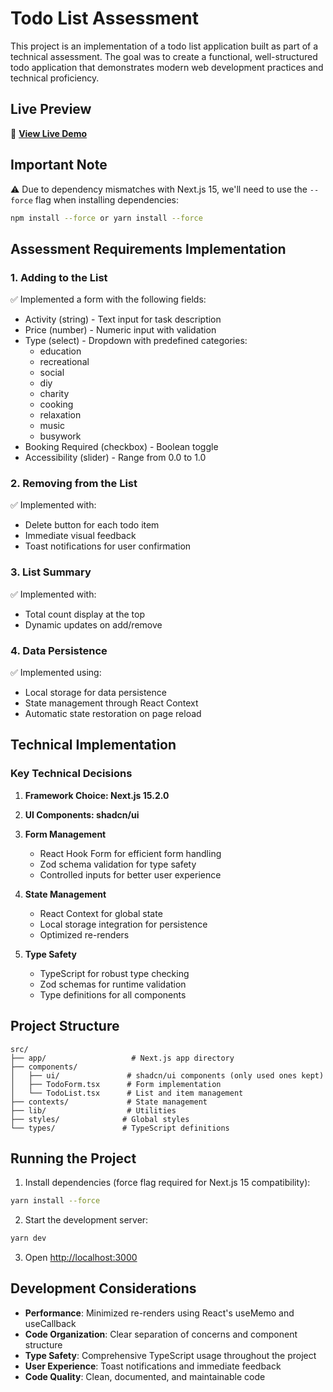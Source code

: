 # Todo List Assessment

This project is an implementation of a todo list application built as part of a technical assessment. The goal was to create a functional, well-structured todo application that demonstrates modern web development practices and technical proficiency.

## Live Preview

🚀 **[View Live Demo](https://todo-list-hendshakle.vercel.app/)**

## Important Note

⚠️ Due to dependency mismatches with Next.js 15, we'll need to use the `--force` flag when installing dependencies:
```bash
npm install --force or yarn install --force
```

## Assessment Requirements Implementation

### 1. Adding to the List
✅ Implemented a form with the following fields:
- Activity (string) - Text input for task description
- Price (number) - Numeric input with validation
- Type (select) - Dropdown with predefined categories:
  - education
  - recreational
  - social
  - diy
  - charity
  - cooking
  - relaxation
  - music
  - busywork
- Booking Required (checkbox) - Boolean toggle
- Accessibility (slider) - Range from 0.0 to 1.0

### 2. Removing from the List
✅ Implemented with:
- Delete button for each todo item
- Immediate visual feedback
- Toast notifications for user confirmation

### 3. List Summary
✅ Implemented with:
- Total count display at the top
- Dynamic updates on add/remove

### 4. Data Persistence
✅ Implemented using:
- Local storage for data persistence
- State management through React Context
- Automatic state restoration on page reload

## Technical Implementation

### Key Technical Decisions

1. **Framework Choice: Next.js 15.2.0**

2. **UI Components: shadcn/ui**

3. **Form Management**
   - React Hook Form for efficient form handling
   - Zod schema validation for type safety
   - Controlled inputs for better user experience

4. **State Management**
   - React Context for global state
   - Local storage integration for persistence
   - Optimized re-renders

5. **Type Safety**
   - TypeScript for robust type checking
   - Zod schemas for runtime validation
   - Type definitions for all components

## Project Structure

```
src/
├── app/                   # Next.js app directory
├── components/           
│   ├── ui/               # shadcn/ui components (only used ones kept)
│   ├── TodoForm.tsx      # Form implementation
│   └── TodoList.tsx      # List and item management
├── contexts/             # State management
├── lib/                  # Utilities
├── styles/              # Global styles
└── types/               # TypeScript definitions
```

## Running the Project

1. Install dependencies (force flag required for Next.js 15 compatibility):
```bash
yarn install --force
```

2. Start the development server:
```bash
yarn dev
```

3. Open [http://localhost:3000](http://localhost:3000)

## Development Considerations

- **Performance**: Minimized re-renders using React's useMemo and useCallback
- **Code Organization**: Clear separation of concerns and component structure
- **Type Safety**: Comprehensive TypeScript usage throughout the project
- **User Experience**: Toast notifications and immediate feedback
- **Code Quality**: Clean, documented, and maintainable code